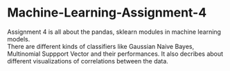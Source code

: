 # Machine-Learning-Assignment-4

Assignment 4 is all about the pandas, sklearn modules in machine learning models. <br />
There are different kinds of classifiers like Gaussian Naive Bayes, Multinomial Suppport Vector and their performances. It also decribes about different visualizations of correlations between the data.
